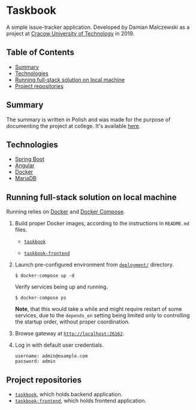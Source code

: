 # Taskbook

A simple issue-tracker application. Developed by Damian Malczewski as a project at
[Cracow University of Technology][pk.edu.pl] in 2019.

## Table of Contents

* [Summary](#summary)
* [Technologies](#technologies)
* [Running full-stack solution on local machine](#running-full-stack-solution-on-local-machine)
* [Project repositories](#project-repositories)

## Summary

The summary is written in Polish and was made for the purpose of documenting the project at college.
It's available [here](./Taskbook-summary-PL.pdf).

## Technologies

- [Spring Boot][spring-boot]
- [Angular][angular]
- [Docker][docker]
- [MariaDB][mariadb]

## Running full-stack solution on local machine

Running relies on [Docker][docker] and [Docker Compose][docker-compose].

1. Build proper Docker images, according to the instructions in `README.md` files.

    * [`taskbook`][taskbook]

    * [`taskbook-frontend`][taskbook-frontend]

2. Launch pre-configured environment from [`deployment/`][deployment] directory.

   ```shell
   $ docker-compose up -d
   ```

   Verify services being up and running.

   ```shell
   $ docker-compose ps
   ```

   **Note**, that this would take a while and might require restart of some services, due to the
   `depends_on` setting being limited only to controlling the startup order, without proper
   coordination.

3. Browse gateway at [`http://localhost:26162`](http://localhost:26162).

4. Log in with default user credentials.

   ```text
   username: admin@example.com
   password: admin
   ```

## Project repositories

* [`taskbook`][taskbook], which holds backend application.
* [`taskbook-frontend`][taskbook-frontend], which holds frontend application.

[pk.edu.pl]: https://pk.edu.pl

[spring-boot]: https://docs.spring.io/spring-boot/docs/2.5.5/reference/html/

[angular]: https://angular.io/docs

[docker]: https://docs.docker.com/

[mariadb]: https://mariadb.com/kb/en/documentation/

[docker-compose]: https://docs.docker.com/compose/

[taskbook]: https://github.com/malczuuu/taskbook

[taskbook-frontend]: https://github.com/malczuuu/taskbook-frontend

[deployment]: https://github.com/malczuuu/taskbook/tree/master/operations/deployment
